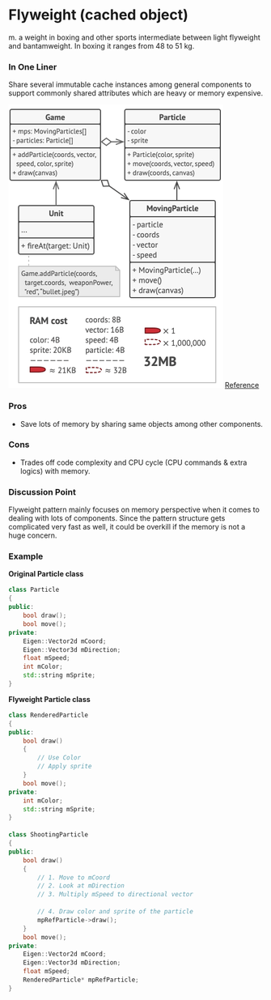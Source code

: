 # Flyweight (cached object)

m. a weight in boxing and other sports intermediate between light flyweight and bantamweight. In boxing it ranges from 48 to 51 kg.

### In One Liner

Share several immutable cache instances among general components to support commonly shared attributes which are heavy or memory expensive.

![](./images/flyweight.png)
[Reference](https://refactoring.guru/design-patterns/flyweight)

### Pros 

- Save lots of memory by sharing same objects among other components.

### Cons

- Trades off code complexity and CPU cycle (CPU commands & extra logics) with memory.

### Discussion Point

Flyweight pattern mainly focuses on memory perspective when it comes to dealing with lots of components. Since the pattern structure gets complicated very fast as well, it could be overkill if the memory is not a huge concern. 

### Example

**Original Particle class**
```c++
class Particle
{
public:
    bool draw();
    bool move();
private:
    Eigen::Vector2d mCoord;
    Eigen::Vector3d mDirection;
    float mSpeed;
    int mColor;
    std::string mSprite;
}
```

**Flyweight Particle class**
```c++
class RenderedParticle
{
public:
    bool draw()
    {
        // Use Color
        // Apply sprite        
    }
    bool move();
private:
    int mColor;
    std::string mSprite;
}

class ShootingParticle
{
public:
    bool draw()
    {
        // 1. Move to mCoord
        // 2. Look at mDirection
        // 3. Multiply mSpeed to directional vector

        // 4. Draw color and sprite of the particle
        mpRefParticle->draw();
    }
    bool move();
private:
    Eigen::Vector2d mCoord;
    Eigen::Vector3d mDirection;
    float mSpeed;
    RenderedParticle* mpRefParticle;
}
```
